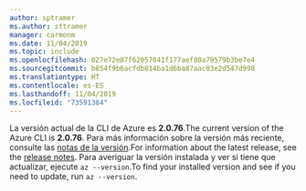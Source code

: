 ```yaml
---
author: sptramer
ms.author: sttramer
manager: carmonm
ms.date: 11/04/2019
ms.topic: include
ms.openlocfilehash: 027e72e87f62057041f177aef80a79579b3be7e4
ms.sourcegitcommit: b854f9b6acfdb814ba1d6ba87aac03e2d547d998
ms.translationtype: HT
ms.contentlocale: es-ES
ms.lasthandoff: 11/04/2019
ms.locfileid: "73591384"
---
```

<span data-ttu-id="b282e-101">La versión actual de la CLI de Azure es __2.0.76__.</span><span class="sxs-lookup"><span data-stu-id="b282e-101">The current version of the Azure CLI is __2.0.76__.</span></span> <span data-ttu-id="b282e-102">Para más información sobre la versión más reciente, consulte las [notas de la versión](../release-notes-azure-cli.md).</span><span class="sxs-lookup"><span data-stu-id="b282e-102">For information about the latest release, see the [release notes](../release-notes-azure-cli.md).</span></span> <span data-ttu-id="b282e-103">Para averiguar la versión instalada y ver si tiene que actualizar, ejecute `az --version`.</span><span class="sxs-lookup"><span data-stu-id="b282e-103">To find your installed version and see if you need to update, run `az --version`.</span></span>
